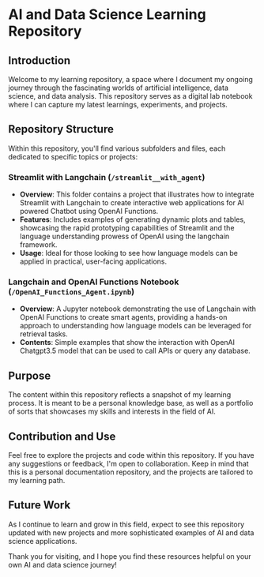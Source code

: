 # AI and Data Science Learning Repository

## Introduction
Welcome to my learning repository, a space where I document my ongoing journey through the fascinating worlds of artificial intelligence, data science, and data analysis. This repository serves as a digital lab notebook where I can capture my latest learnings, experiments, and projects.

## Repository Structure
Within this repository, you'll find various subfolders and files, each dedicated to specific topics or projects:

### Streamlit with Langchain (`/streamlit__with_agent`)
- **Overview**: This folder contains a project that illustrates how to integrate Streamlit with Langchain to create interactive web applications for AI powered Chatbot using OpenAI Functions.
- **Features**: Includes examples of generating dynamic plots and tables, showcasing the rapid prototyping capabilities of Streamlit and the language understanding prowess of OpenAI using the langchain framework.
- **Usage**: Ideal for those looking to see how language models can be applied in practical, user-facing applications.

### Langchain and OpenAI Functions Notebook (`/OpenAI_Functions_Agent.ipynb`)
- **Overview**: A Jupyter notebook demonstrating the use of Langchain with OpenAI Functions to create smart agents, providing a hands-on approach to understanding how language models can be leveraged for retrieval tasks.
- **Contents**: Simple examples that show the interaction with OpenAI Chatgpt3.5 model that can be used to call APIs or query any database.

## Purpose
The content within this repository reflects a snapshot of my learning process. It is meant to be a personal knowledge base, as well as a portfolio of sorts that showcases my skills and interests in the field of AI.

## Contribution and Use
Feel free to explore the projects and code within this repository. If you have any suggestions or feedback, I'm open to collaboration. Keep in mind that this is a personal documentation repository, and the projects are tailored to my learning path.

## Future Work
As I continue to learn and grow in this field, expect to see this repository updated with new projects and more sophisticated examples of AI and data science applications.

Thank you for visiting, and I hope you find these resources helpful on your own AI and data science journey!

